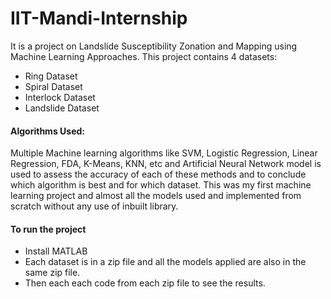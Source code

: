 # IIT-Mandi-Internship
It is a project on Landslide Susceptibility Zonation and Mapping using Machine Learning Approaches.
This project contains 4 datasets:
- Ring Dataset
- Spiral Dataset
- Interlock Dataset
- Landslide Dataset
#### Algorithms Used:
Multiple Machine learning algorithms like SVM, Logistic Regression, Linear Regression, FDA, K-Means, KNN, etc and Artificial Neural Network model is used to assess the accuracy of each of these methods and to conclude which algorithm is best and for which dataset. This was my first machine learning project and almost all the models used and implemented from scratch without any use of inbuilt library.
#### To run the project
- Install MATLAB
- Each dataset is in a zip file and all the models applied are also in the same zip file.
- Then each each code from each zip file to see the results.
